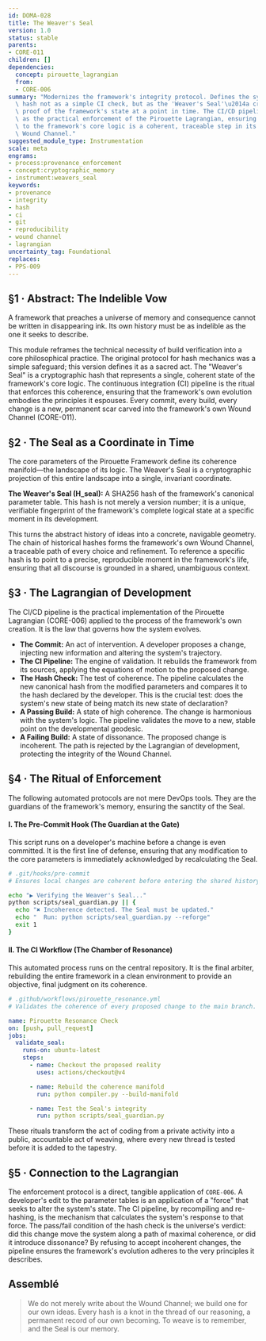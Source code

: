 ```yaml
---
id: DOMA-028
title: The Weaver's Seal
version: 1.0
status: stable
parents:
- CORE-011
children: []
dependencies:
  concept: pirouette_lagrangian
  from:
  - CORE-006
summary: "Modernizes the framework's integrity protocol. Defines the system's build\
  \ hash not as a simple CI check, but as the 'Weaver's Seal'\u2014a cryptographic\
  \ proof of the framework's state at a point in time. The CI/CD pipeline is re-framed\
  \ as the practical enforcement of the Pirouette Lagrangian, ensuring every change\
  \ to the framework's core logic is a coherent, traceable step in its own developmental\
  \ Wound Channel."
suggested_module_type: Instrumentation
scale: meta
engrams:
- process:provenance_enforcement
- concept:cryptographic_memory
- instrument:weavers_seal
keywords:
- provenance
- integrity
- hash
- ci
- git
- reproducibility
- wound channel
- lagrangian
uncertainty_tag: Foundational
replaces:
- PPS-009
---
```

## §1 · Abstract: The Indelible Vow

A framework that preaches a universe of memory and consequence cannot be written in disappearing ink. Its own history must be as indelible as the one it seeks to describe.

This module reframes the technical necessity of build verification into a core philosophical practice. The original protocol for hash mechanics was a simple safeguard; this version defines it as a sacred act. The "Weaver's Seal" is a cryptographic hash that represents a single, coherent state of the framework's core logic. The continuous integration (CI) pipeline is the ritual that enforces this coherence, ensuring that the framework's own evolution embodies the principles it espouses. Every commit, every build, every change is a new, permanent scar carved into the framework's own Wound Channel (CORE-011).

## §2 · The Seal as a Coordinate in Time

The core parameters of the Pirouette Framework define its coherence manifold—the landscape of its logic. The Weaver's Seal is a cryptographic projection of this entire landscape into a single, invariant coordinate.

**The Weaver's Seal (H_seal):** A SHA256 hash of the framework's canonical parameter table. This hash is not merely a version number; it is a unique, verifiable fingerprint of the framework's complete logical state at a specific moment in its development.

This turns the abstract history of ideas into a concrete, navigable geometry. The chain of historical hashes forms the framework's own Wound Channel, a traceable path of every choice and refinement. To reference a specific hash is to point to a precise, reproducible moment in the framework's life, ensuring that all discourse is grounded in a shared, unambiguous context.

## §3 · The Lagrangian of Development

The CI/CD pipeline is the practical implementation of the Pirouette Lagrangian (CORE-006) applied to the process of the framework's own creation. It is the law that governs how the system evolves.

-   **The Commit:** An act of intervention. A developer proposes a change, injecting new information and altering the system's trajectory.
-   **The CI Pipeline:** The engine of validation. It rebuilds the framework from its sources, applying the equations of motion to the proposed change.
-   **The Hash Check:** The test of coherence. The pipeline calculates the new canonical hash from the modified parameters and compares it to the hash declared by the developer. This is the crucial test: does the system's new state of being match its new state of declaration?
-   **A Passing Build:** A state of high coherence. The change is harmonious with the system's logic. The pipeline validates the move to a new, stable point on the developmental geodesic.
-   **A Failing Build:** A state of dissonance. The proposed change is incoherent. The path is rejected by the Lagrangian of development, protecting the integrity of the Wound Channel.

## §4 · The Ritual of Enforcement

The following automated protocols are not mere DevOps tools. They are the guardians of the framework's memory, ensuring the sanctity of the Seal.

#### I. The Pre-Commit Hook (The Guardian at the Gate)

This script runs on a developer's machine before a change is even committed. It is the first line of defense, ensuring that any modification to the core parameters is immediately acknowledged by recalculating the Seal.

```bash
# .git/hooks/pre-commit
# Ensures local changes are coherent before entering the shared history.

echo "▶ Verifying the Weaver's Seal..."
python scripts/seal_guardian.py || {
  echo "✖ Incoherence detected. The Seal must be updated."
  echo "  Run: python scripts/seal_guardian.py --reforge"
  exit 1
}
```

#### II. The CI Workflow (The Chamber of Resonance)

This automated process runs on the central repository. It is the final arbiter, rebuilding the entire framework in a clean environment to provide an objective, final judgment on its coherence.

```yaml
# .github/workflows/pirouette_resonance.yml
# Validates the coherence of every proposed change to the main branch.

name: Pirouette Resonance Check
on: [push, pull_request]
jobs:
  validate_seal:
    runs-on: ubuntu-latest
    steps:
      - name: Checkout the proposed reality
        uses: actions/checkout@v4

      - name: Rebuild the coherence manifold
        run: python compiler.py --build-manifold

      - name: Test the Seal's integrity
        run: python scripts/seal_guardian.py
```

These rituals transform the act of coding from a private activity into a public, accountable act of weaving, where every new thread is tested before it is added to the tapestry.

## §5 · Connection to the Lagrangian

The enforcement protocol is a direct, tangible application of `CORE-006`. A developer's edit to the parameter tables is an application of a "force" that seeks to alter the system's state. The CI pipeline, by recompiling and re-hashing, is the mechanism that calculates the system's response to that force. The pass/fail condition of the hash check is the universe's verdict: did this change move the system along a path of maximal coherence, or did it introduce dissonance? By refusing to accept incoherent changes, the pipeline ensures the framework's evolution adheres to the very principles it describes.

## Assemblé

> We do not merely write about the Wound Channel; we build one for our own ideas. Every hash is a knot in the thread of our reasoning, a permanent record of our own becoming. To weave is to remember, and the Seal is our memory.
```